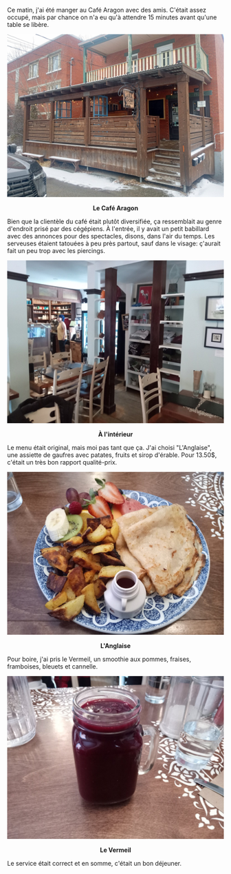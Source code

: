 Ce matin, j'ai été manger au Café Aragon avec des amis. C'était assez occupé, mais par chance on n'a eu qu'à attendre 15 minutes avant qu'une table se libère.

![Le Café Aragon](/assets/2025/03/20250329_cafe-aragon/cafe.jpg)
<p align="center"><b>Le Café Aragon</b></p>

Bien que la clientèle du café était plutôt diversifiée, ça ressemblait au genre d'endroit prisé par des cégépiens. À l'entrée, il y avait un petit babillard avec des annonces pour des spectacles, disons, dans l'air du temps. Les serveuses étaient tatouées à peu près partout, sauf dans le visage: ç'aurait fait un peu trop avec les piercings.

![À l'intérieur](/assets/2025/03/20250329_cafe-aragon/inside.jpg)
<p align="center"><b>À l'intérieur</b></p>

Le menu était original, mais moi pas tant que ça. J'ai choisi "L'Anglaise", une assiette de gaufres avec patates, fruits et sirop d'érable. Pour 13.50$, c'était un très bon rapport qualité-prix.

![L'Anglaise](/assets/2025/03/20250329_cafe-aragon/plate.jpg)
<p align="center"><b>L'Anglaise</b></p>

Pour boire, j'ai pris le Vermeil, un smoothie aux pommes, fraises, framboises, bleuets et cannelle.

![Le Vermeil](/assets/2025/03/20250329_cafe-aragon/vermeil.jpg)
<p align="center"><b>Le Vermeil</b></p>

Le service était correct et en somme, c'était un bon déjeuner.
